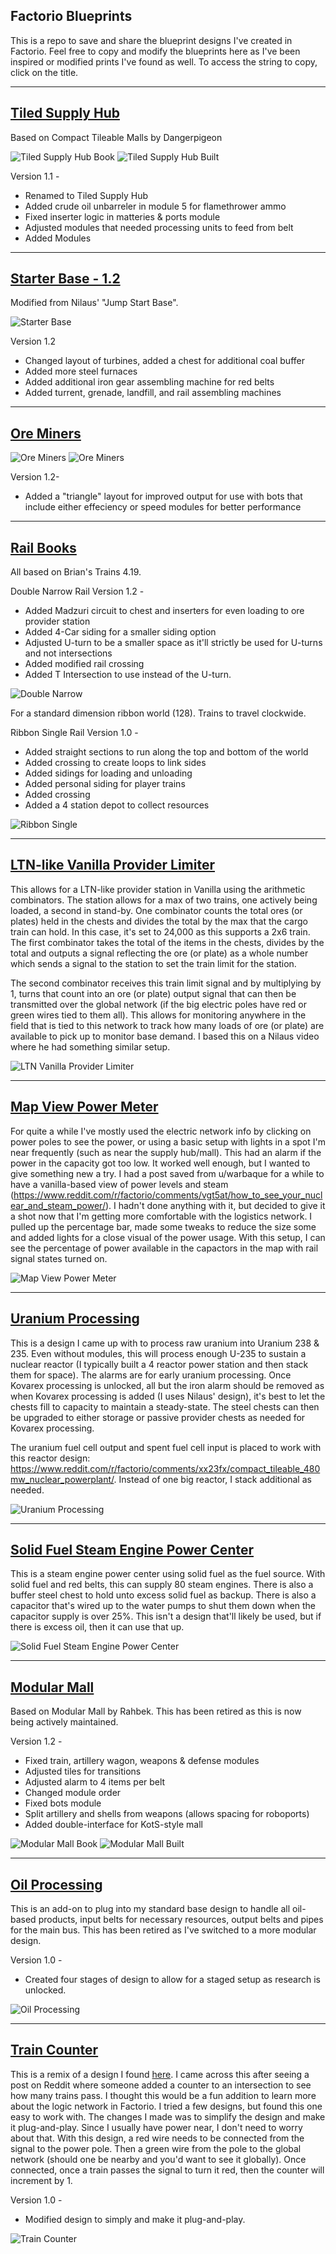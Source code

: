 ## Factorio Blueprints

This is a repo to save and share the blueprint designs I've created in Factorio.  Feel free to copy and modify the blueprints here as I've been inspired or modified prints I've found as well.  To access the string to copy, click on the title.

--------------------

## [Tiled Supply Hub](/tiled-supply-hub)

Based on Compact Tileable Malls by Dangerpigeon

![Tiled Supply Hub Book](/blueprint-images/tiled-supply-hub.png)
![Tiled Supply Hub Built](/blueprint-images/tiled-supply-hub-built.png)

Version 1.1 - 
* Renamed to Tiled Supply Hub
* Added crude oil unbarreler in module 5 for flamethrower ammo
* Fixed inserter logic in matteries & ports module
* Adjusted modules that needed processing units to feed from belt
* Added Modules

--------------------

## [Starter Base - 1.2](/archive/starter-base)

Modified from Nilaus' "Jump Start Base".

![Starter Base](/blueprint-images/starter-base.png)

Version 1.2
* Changed layout of turbines, added a chest for additional coal buffer
* Added more steel furnaces
* Added additional iron gear assembling machine for red belts
* Added turrent, grenade, landfill, and rail assembling machines


--------------------

## [Ore Miners](/archive/ore-miners)

![Ore Miners](/blueprint-images/ore-miners-book.png)
![Ore Miners](/blueprint-images/ore-miners-placement.png)

Version 1.2- 
* Added a "triangle" layout for improved output for use with bots that include either effeciency or speed modules for better performance

--------------------

## [Rail Books](/archive/rails)

All based on Brian's Trains 4.19.

Double Narrow Rail Version 1.2 - 
* Added Madzuri circuit to chest and inserters for even loading to ore provider station
* Added 4-Car siding for a smaller siding option
* Adjusted U-turn to be a smaller space as it'll strictly be used for U-turns and not intersections
* Added modified rail crossing
* Added T Intersection to use instead of the U-turn.

![Double Narrow](/blueprint-images/double-narrow.png)

For a standard dimension ribbon world (128).  Trains to travel clockwide.

Ribbon Single Rail Version 1.0 -

* Added straight sections to run along the top and bottom of the world
* Added crossing to create loops to link sides
* Added sidings for loading and unloading
* Added personal siding for player trains
* Added crossing
* Added a 4 station depot to collect resources

![Ribbon Single](/blueprint-images/ribbon-single.png)

--------------------

## [LTN-like Vanilla Provider Limiter](/ltn-vanilla-provider-limiter)

This allows for a LTN-like provider station in Vanilla using the arithmetic combinators.  The station allows for a max of two trains, one actively being loaded, a second in stand-by.  One combinator counts the total ores (or plates) held in the chests and divides the total by the max that the cargo train can hold.  In this case, it's set to 24,000 as this supports a 2x6 train.  The first combinator takes the total of the items in the chests, divides by the total and outputs a signal reflecting the ore (or plate) as a whole number which sends a signal to the station to set the train limit for the station.

The second combinator receives this train limit signal and by multiplying by 1, turns that count into an ore (or plate) output signal that can then be transmitted over the global network (if the big electric poles have red or green wires tied to them all).  This allows for monitoring anywhere in the field that is tied to this network to track how many loads of ore (or plate) are available to pick up to monitor base demand.  I based this on a Nilaus video where he had something similar setup.

![LTN Vanilla Provider Limiter](/blueprint-images/train-count-2.png)

--------------------

## [Map View Power Meter](/archive/map-view-power-meter)

For quite a while I've mostly used the electric network info by clicking on power poles to see the power, or using a basic setup with lights in a spot I'm near frequently (such as near the supply hub/mall).  This had an alarm if the power in the capacity got too low.  It worked well enough, but I wanted to give something new a try.  I had a post saved from u/warbaque for a while to have a vanilla-based view of power levels and steam (https://www.reddit.com/r/factorio/comments/vgt5at/how_to_see_your_nuclear_and_steam_power/).  I hadn't done anything with it, but decided to give it a shot now that I'm getting more comfortable with the logistics network.  I pulled up the percentage bar, made some tweaks to reduce the size some and added lights for a close visual of the power usage.  With this setup, I can see the percentage of power available in the capactors in the map with rail signal states turned on.

![Map View Power Meter](/blueprint-images/map-view-power-meter.png)

--------------------

## [Uranium Processing](/uranium-processing)

This is a design I came up with to process raw uranium into Uranium 238 & 235.  Even without modules, this will process enough U-235 to sustain a nuclear reactor (I typically built a 4 reactor power station and then stack them for space).  The alarms are for early uranium processing.  Once Kovarex processing is unlocked, all but the iron alarm should be removed as when Kovarex processing is added (I uses Nilaus' design), it's best to let the chests fill to capacity to maintain a steady-state.  The steel chests can then be upgraded to either storage or passive provider chests as needed for Kovarex processing.

The uranium fuel cell output and spent fuel cell input is placed to work with this reactor design: https://www.reddit.com/r/factorio/comments/xx23fx/compact_tileable_480mw_nuclear_powerplant/.  Instead of one big reactor, I stack additional as needed.

![Uranium Processing](/blueprint-images/uranium-processing.png)

--------------------

## [Solid Fuel Steam Engine Power Center](/solid-fuel-power-center)

This is a steam engine power center using solid fuel as the fuel source.  With solid fuel and red belts, this can supply 80 steam engines.  There is also a buffer steel chest to hold unto excess solid fuel as backup.  There is also a capacitor that's wired up to the water pumps to shut them down when the capacitor supply is over 25%.  This isn't a design that'll likely be used, but if there is excess oil, then it can use that up.

![Solid Fuel Steam Engine Power Center](/blueprint-images/solid-fuel-power-center.png)

--------------------

## [Modular Mall](/archive/modular-mall)

Based on Modular Mall by Rahbek.  This has been retired as this is now being actively maintained.

Version 1.2 -
* Fixed train, artillery wagon, weapons & defense modules
* Adjusted tiles for transitions
* Adjusted alarm to 4 items per belt
* Changed module order
* Fixed bots module
* Split artillery and shells from weapons (allows spacing for roboports)
* Added double-interface for KotS-style mall

![Modular Mall Book](/blueprint-images/modular-mall-book.png)
![Modular Mall Built](/blueprint-images/modular-mall-built.png)

--------------------

## [Oil Processing](/archive/oil)

This is an add-on to plug into my standard base design to handle all oil-based products, input belts for necessary resources, output belts and pipes for the main bus.  This has been retired as I've switched to a more modular design.

Version 1.0 - 
* Created four stages of design to allow for a staged setup as research is unlocked.

![Oil Processing](/blueprint-images/oil-processing.png)

--------------------

## [Train Counter](/train-counter)

This is a remix of a design I found [here](https://forums.factorio.com/viewtopic.php?p=546303#p546303).  I came across this after seeing a post on Reddit where someone added a counter to an intersection to see how many trains pass.  I thought this would be a fun addition to learn more about the logic network in Factorio.  I tried a few designs, but found this one easy to work with.  The changes I made was to simplify the design and make it plug-and-play.  Since I usually have power near, I don't need to worry about that.  With this design, a red wire needs to be connected from the signal to the power pole.  Then a green wire from the pole to the global network (should one be nearby and you'd want to see it globally).  Once connected, once a train passes the signal to turn it red, then the counter will increment by 1.

Version 1.0 -
* Modified design to simply and make it plug-and-play.

![Train Counter](/blueprint-images/train-counter.png)
